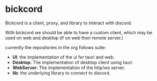 # bickcord

Bickcord is a client, proxy, and library to interact with discord.

With bickcord we should be able to have a custom client, which may be used on web and desktop (if on web then remote server.)

currently the repositories in the org follows suite:

- **UI**: the implementation of the ui for tauri and web.
- **Desktop**: The implementation of desktop client using tauri
- **WebServer**: The implementation of the http/ws server.
- **lib**: the underlying library to connect to discord.



